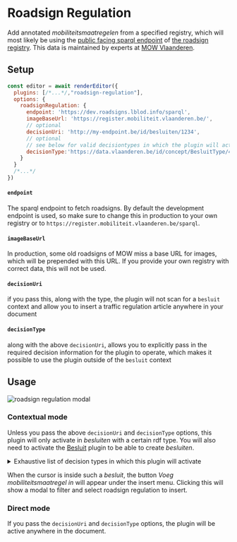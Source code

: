 # Roadsign Regulation

Add annotated *mobiliteitsmaatregelen* from a specified registry, which will most likely be using the [public facing sparql endpoint](https://register.mobiliteit.vlaanderen.be/sparql) of [the roadsign registry](https://register.mobiliteit.vlaanderen.be). This data is maintained by experts at [MOW Vlaanderen](https://www.vlaanderen.be/departement-mobiliteit-en-openbare-werken).

## Setup

```javascript
const editor = await renderEditor({
  plugins: [/*...*/,"roadsign-regulation"], 
  options: {
    roadsignRegulation: {
      endpoint: 'https://dev.roadsigns.lblod.info/sparql',
      imageBaseUrl: 'https://register.mobiliteit.vlaanderen.be/',
      // optional
      decisionUri: 'http://my-endpoint.be/id/besluiten/1234',
      // optional
      // see below for valid decisiontypes in which the plugin will activate
      decisionType:'https://data.vlaanderen.be/id/concept/BesluitType/4d8f678a-6fa4-4d5f-a2a1-80974e43bf34'
    }
  }
  /*...*/
})

```
#### `endpoint`
The sparql endpoint to fetch roadsigns. By default the development endpoint is used, so make sure to change this in production to your own registry or to `https://register.mobiliteit.vlaanderen.be/sparql`.
#### `imageBaseUrl`
In production, some old roadsigns of MOW miss a base URL for images, which will be prepended with this URL. If you provide your own registry with correct data, this will not be used.
#### `decisionUri`
if you pass this, along with the type, the plugin will not scan
  for a `besluit` context and allow you to insert a traffic regulation article
anywhere in your document
#### `decisionType`
along with the above `decisionUri`, allows you to explicitly
pass in the required decision information for the plugin to operate, which makes
it possible to use the plugin outside of the `besluit` context

## Usage

![roadsign regulation modal](https://github.com/lblod/frontend-embeddable-notule-editor/assets/126079676/713d32bf-baea-4e90-9b1e-e6e5131c4d54)

### Contextual mode

Unless you pass the above `decisionUri` and `decisionType` options, this plugin will only activate in *besluiten* with a certain rdf type. You will also need to activate the [Besluit](#besluit) plugin to be able to create *besluiten*.

<details><summary>Exhaustive list of decision types in which this plugin will activate</summary>

https://data.vlaanderen.be/id/concept/BesluitType/4d8f678a-6fa4-4d5f-a2a1-80974e43bf34

https://data.vlaanderen.be/id/concept/BesluitType/7d95fd2e-3cc9-4a4c-a58e-0fbc408c2f9b

https://data.vlaanderen.be/id/concept/BesluitType/3bba9f10-faff-49a6-acaa-85af7f2199a3

https://data.vlaanderen.be/id/concept/BesluitType/0d1278af-b69e-4152-a418-ec5cfd1c7d0b

https://data.vlaanderen.be/id/concept/BesluitType/e8afe7c5-9640-4db8-8f74-3f023bec3241

https://data.vlaanderen.be/id/concept/BesluitType/256bd04a-b74b-4f2a-8f5d-14dda4765af9

https://data.vlaanderen.be/id/concept/BesluitType/67378dd0-5413-474b-8996-d992ef81637a
</details>

When the cursor is inside such a *besluit*, the button *Voeg mobiliteitsmaatregel in* will appear under the insert menu. Clicking this will show a modal to filter and select roadsign regulation to insert.

### Direct mode

If you pass the `decisionUri` and `decisionType` options, the plugin will be
active anywhere in the document.
